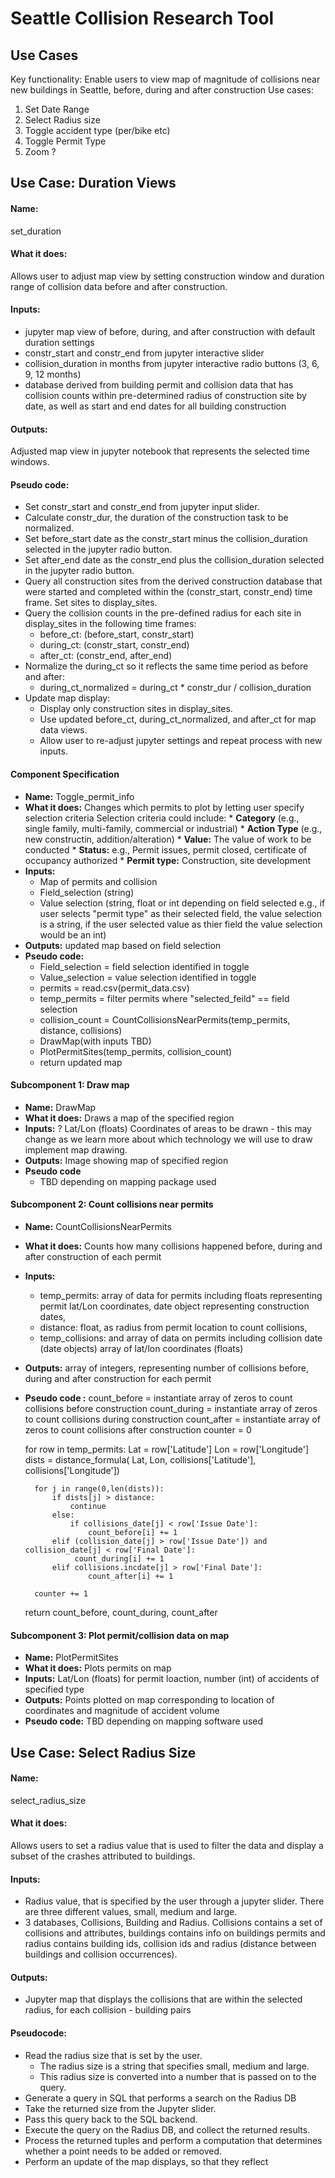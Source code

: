 # Seattle Collision Research Tool
## Use Cases
Key functionality: Enable users to view map of magnitude of collisions near new buildings in Seattle, before, during and after construction
Use cases: 
1. Set Date Range 
2. Select Radius size 
3. Toggle accident type (per/bike etc) 
4. Toggle Permit Type 
5. Zoom ?

## Use Case: Duration Views

#### Name: 
set_duration

#### What it does: 
Allows user to adjust map view by setting construction window and duration range of collision data before and after construction.

#### Inputs:
 - jupyter map view of before, during, and after construction with default duration settings
 - constr_start and constr_end from jupyter interactive slider
 - collision_duration in months from jupyter interactive radio buttons (3, 6, 9, 12 months)
 - database derived from building permit and collision data that has collision counts within pre-determined radius of construction site by date, as well as start and end dates for all building construction

#### Outputs: 
Adjusted map view in jupyter notebook that represents the selected time windows.

#### Pseudo code:
 - Set constr_start and constr_end from jupyter input slider.
 - Calculate constr_dur, the duration of the construction task to be normalized.
 - Set before_start date as the constr_start minus the collision_duration selected in the jupyter radio button.
 - Set after_end date as the constr_end plus the collision_duration selected in the jupyter radio button.
 - Query all construction sites from the derived construction database that were started and completed within the (constr_start, constr_end) time frame. Set sites to display_sites.
 - Query the collision counts in the pre-defined radius for each site in display_sites in the following time frames:
   - before_ct: (before_start, constr_start)
   - during_ct: (constr_start, constr_end)
   - after_ct: (constr_end, after_end)
 - Normalize the during_ct so it reflects the same time period as before and after: 
   - during_ct_normalized = during_ct * constr_dur / collision_duration
 - Update map display:
   - Display only construction sites in display_sites.
   - Use updated before_ct, during_ct_normalized, and after_ct for map data views.
   - Allow user to re-adjust jupyter settings and repeat process with new inputs.




#### Component Specification
* **Name:** Toggle_permit_info
* **What it does:** Changes which permits to plot by letting user specify selection criteria
	Selection criteria could include: 
		* **Category** (e.g., single family, multi-family, commercial or industrial)
		* **Action Type** (e.g., new constructin, addition/alteration)
		* **Value:** The value of work to be conducted
		* **Status:** e.g., Permit issues, permit closed, certificate of occupancy authorized
		* **Permit type:** Construction, site development
* **Inputs:** 
	* Map of permits and collision
	* Field_selection (string)
	* Value selection (string, float or int depending on field selected e.g., if user selects "permit type" as their selected field, the value selection is a string, if the user selected value as thier field the value selection would be an int)
* **Outputs:** updated map based on field selection
* **Pseudo code:**
	* Field_selection = field selection identified in toggle
	* Value_selection = value selection identified in toggle
	* permits = read.csv(permit_data.csv)
	* temp_permits = filter permits where "selected_feild" == field selection
	* collision_count = CountCollisionsNearPermits(temp_permits, distance, collisions)
	* DrawMap(with inputs TBD)
	* PlotPermitSites(temp_permits, collision_count)
	* return updated map


#### Subcomponent 1: Draw map
* **Name:** DrawMap
* **What it does:** Draws a map of the specified region
* **Inputs:** ? Lat/Lon (floats) Coordinates of areas to be drawn - this may change as we learn more about which technology we will use to draw implement map drawing. 
* **Outputs:** Image showing map of specified region 
* **Pseudo code**
	* TBD depending on mapping package used


#### Subcomponent 2: Count collisions near permits
* **Name:** CountCollisionsNearPermits
* **What it does:** Counts how many collisions happened before, during and after construction of each permit
* **Inputs:** 
	* temp_permits: array of data for permits including floats representing permit lat/Lon coordinates, date object representing construction dates, 
	* distance: float, as radius from permit location to count collisions, 
	* temp_collisions: and array of data on permits including collision date (date objects) array of lat/lon coordinates (floats)
* **Outputs:** array of integers, representing number of collisions before, during and after construction for each permit
* **Pseudo code :**
    count_before = instantiate array of zeros to count collisions before construction
    count_during = instantiate array of zeros to count collisions during construction
    count_after = instantiate array of zeros to count collisions after construction
    counter = 0 
    
    for row in temp_permits: 
        Lat = row['Latitude']
        Lon = row['Longitude']
        dists = distance_formula( Lat, Lon, collisions['Latitude'], collisions['Longitude'])
        
        for j in range(0,len(dists)):
            if dists[j] > distance:
                continue
            else:
                if collisions_date[j] < row['Issue Date']:
                    count_before[i] += 1 
            elif (collision_date[j] > row['Issue Date']) and collision_date[j] < row['Final Date']:
                 count_during[i] += 1 
            elif collisions.incdate[j] > row['Final Date']:
                    count_after[i] += 1 
           
        counter += 1
    return count_before, count_during, count_after


#### Subcomponent 3: Plot permit/collision data on map
* **Name:** PlotPermitSites
* **What it does:** Plots permits on map
* **Inputs:** Lat/Lon (floats) for permit loaction, number (int) of accidents of specified type
* **Outputs:** Points plotted on map corresponding to location of coordinates and magnitude of accident volume
* **Pseudo code:**
	TBD depending on mapping software used

## Use Case: Select Radius Size

#### Name: 
select_radius_size

#### What it does: 
Allows users to set a radius value that is used to filter the data and display a subset of the crashes attributed to buildings. 

#### Inputs:
 - Radius value, that is specified by the user through a jupyter slider. There are three different values, small, medium and large.
 - 3 databases, Collisions, Building and Radius. Collisions contains a set of collisions and attributes, buildings contains info on buildings permits and radius contains building ids, collision ids and radius (distance between buildings and collision occurrences).
 

#### Outputs: 
- Jupyter map that displays the collisions that are within the selected radius, for each collision - building pairs

#### Pseudocode:
- Read the radius size that is set by the user.
  - The radius size is a string that specifies small, medium and large.
  - This radius size is converted into a number that is passed on to the query.
- Generate a query in SQL that performs a search on the Radius DB
 - Take the returned size from the Jupyter slider.
 - Pass this query back to the SQL backend.
- Execute the query on the Radius DB, and collect the returned results. 
 - Process the returned tuples and perform a computation that determines whether a point needs to be added or removed.
- Perform an update of the map displays, so that they reflect   
